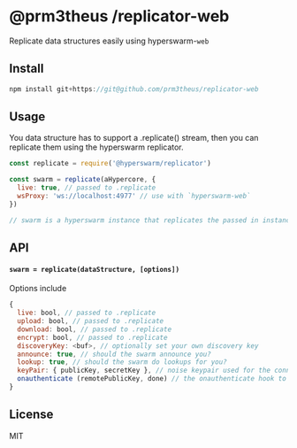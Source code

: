 # @prm3theus /replicator-web

Replicate data structures easily using hyperswarm-`web`

## Install

```js
npm install git+https://git@github.com/prm3theus/replicator-web
```

## Usage

You data structure has to support a .replicate() stream, then you can replicate
them using the hyperswarm replicator.

```js
const replicate = require('@hyperswarm/replicator')

const swarm = replicate(aHypercore, {
  live: true, // passed to .replicate
  wsProxy: 'ws://localhost:4977' // use with `hyperswarm-web`
})

// swarm is a hyperswarm instance that replicates the passed in instance
```

## API

#### `swarm = replicate(dataStructure, [options])`

Options include

```js
{
  live: bool, // passed to .replicate
  upload: bool, // passed to .replicate
  download: bool, // passed to .replicate
  encrypt: bool, // passed to .replicate
  discoveryKey: <buf>, // optionally set your own discovery key
  announce: true, // should the swarm announce you?
  lookup: true, // should the swarm do lookups for you?
  keyPair: { publicKey, secretKey }, // noise keypair used for the connection
  onauthenticate (remotePublicKey, done) // the onauthenticate hook to verify remote key pairs
}
```

## License

MIT
